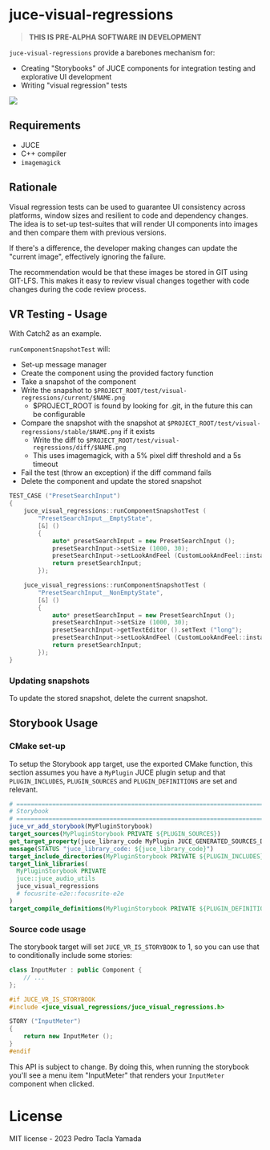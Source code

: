 # juce-visual-regressions

> **THIS IS PRE-ALPHA SOFTWARE IN DEVELOPMENT**

`juce-visual-regressions` provide a barebones mechanism for:

* Creating "Storybooks" of JUCE components for integration testing and
  explorative UI development
* Writing "visual regression" tests

![](storybook_screenshot.png)

## Requirements

* JUCE
* C++ compiler
* `imagemagick`

## Rationale

Visual regression tests can be used to guarantee UI consistency across platforms, window sizes and resilient to code
and dependency changes. The idea is to set-up test-suites that will render UI components into images and then compare
them with previous versions.

If there's a difference, the developer making changes can update the "current image", effectively ignoring the failure.

The recommendation would be that these images be stored in GIT using GIT-LFS. This makes it easy to review visual
changes together with code changes during the code review process.

## VR Testing - Usage

With Catch2 as an example.

`runComponentSnapshotTest` will:
* Set-up message manager
* Create the component using the provided factory function
* Take a snapshot of the component
* Write the snapshot to `$PROJECT_ROOT/test/visual-regressions/current/$NAME.png`
  - $PROJECT_ROOT is found by looking for .git, in the future this can be configurable
* Compare the snapshot with the snapshot at `$PROJECT_ROOT/test/visual-regressions/stable/$NAME.png` if it exists
  - Write the diff to `$PROJECT_ROOT/test/visual-regressions/diff/$NAME.png`
  - This uses imagemagick, with a 5% pixel diff threshold and a 5s timeout
* Fail the test (throw an exception) if the diff command fails
* Delete the component and update the stored snapshot

```c++
TEST_CASE ("PresetSearchInput")
{
    juce_visual_regressions::runComponentSnapshotTest (
        "PresetSearchInput__EmptyState",
        [&] ()
        {
            auto* presetSearchInput = new PresetSearchInput ();
            presetSearchInput->setSize (1000, 30);
            presetSearchInput->setLookAndFeel (CustomLookAndFeel::instance ());
            return presetSearchInput;
        });

    juce_visual_regressions::runComponentSnapshotTest (
        "PresetSearchInput__NonEmptyState",
        [&] ()
        {
            auto* presetSearchInput = new PresetSearchInput ();
            presetSearchInput->setSize (1000, 30);
            presetSearchInput->getTextEditor ().setText ("long");
            presetSearchInput->setLookAndFeel (CustomLookAndFeel::instance ());
            return presetSearchInput;
        });
}
```

### Updating snapshots

To update the stored snapshot, delete the current snapshot.

## Storybook Usage

### CMake set-up
To setup the Storybook app target, use the exported CMake function, this section assumes you have a `MyPlugin` JUCE
plugin setup and that `PLUGIN_INCLUDES`, `PLUGIN_SOURCES` and `PLUGIN_DEFINITIONS` are set and relevant.

```cmake
# ==============================================================================
# Storybook
# ==============================================================================
juce_vr_add_storybook(MyPluginStorybook)
target_sources(MyPluginStorybook PRIVATE ${PLUGIN_SOURCES})
get_target_property(juce_library_code MyPlugin JUCE_GENERATED_SOURCES_DIRECTORY)
message(STATUS "juce_library_code: ${juce_library_code}")
target_include_directories(MyPluginStorybook PRIVATE ${PLUGIN_INCLUDES} ${juce_library_code})
target_link_libraries(
  MyPluginStorybook PRIVATE
  juce::juce_audio_utils
  juce_visual_regressions
  # focusrite-e2e::focusrite-e2e
)
target_compile_definitions(MyPluginStorybook PRIVATE ${PLUGIN_DEFINITIONS})
```

### Source code usage

The storybook target will set `JUCE_VR_IS_STORYBOOK` to 1, so you can use that to conditionally include some stories:
```c++
class InputMuter : public Component {
    // ...
};

#if JUCE_VR_IS_STORYBOOK
#include <juce_visual_regressions/juce_visual_regressions.h>

STORY ("InputMeter")
{
    return new InputMeter ();
}
#endif
```

This API is subject to change. By doing this, when running the storybook you'll see a menu item "InputMeter" that
renders your `InputMeter` component when clicked.

# License

MIT license - 2023 Pedro Tacla Yamada